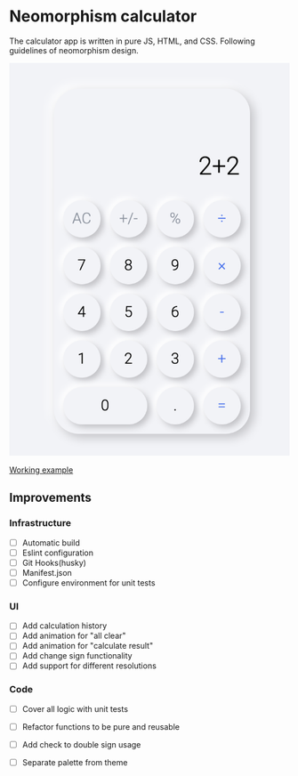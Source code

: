 # Neomorphism calculator

The calculator app is written in pure JS, HTML, and CSS. Following guidelines of neomorphism design.

![appearance](public/view.png)

[Working example](https://hopchenko.github.io/neomorphism-calculator/)

## Improvements

### Infrastructure
- [ ] Automatic build
- [ ] Eslint configuration
- [ ] Git Hooks(husky)
- [ ] Manifest.json
- [ ] Configure environment for unit tests

### UI

- [ ] Add calculation history
- [ ] Add animation for "all clear"
- [ ] Add animation for "calculate result"
- [ ] Add change sign functionality
- [ ] Add support for different resolutions

### Code

- [ ] Cover all logic with unit tests
- [ ] Refactor functions to be pure and reusable
- [ ] Add check to double sign usage
- [ ] Separate palette from theme



